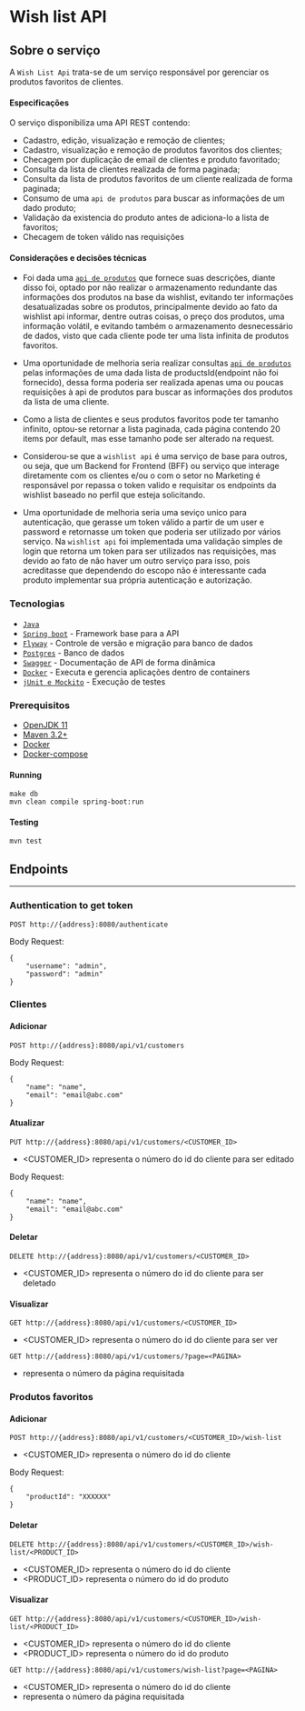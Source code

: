 # Wish list API

## Sobre o serviço

A `Wish List Api` trata-se de um serviço responsável por gerenciar os produtos favoritos de clientes. 

#### Especificações
 
 O serviço disponibiliza uma API REST contendo:
 
 - Cadastro, edição, visualização e remoção de clientes;
 - Cadastro, visualização e remoção de produtos favoritos dos clientes;
 - Checagem por duplicação de email de clientes e produto favoritado;
 - Consulta da lista de clientes realizada de forma paginada;
 - Consulta da lista de produtos favoritos de um cliente realizada de forma paginada;
 - Consumo de uma `api de produtos` para buscar as informações de um dado produto;
 - Validação da existencia do produto antes de adiciona-lo a lista de favoritos;
 - Checagem de token válido nas requisições
 
#### Considerações e decisões técnicas
 
 - Foi dada uma [`api de produtos`](https://gist.github.com/Bgouveia/9e043a3eba439489a35e70d1b5ea08ec) que fornece suas descrições, diante disso foi, optado por não realizar o armazenamento redundante das informações dos produtos na base da wishlist, evitando ter informações desatualizadas sobre os produtos, principalmente devido ao fato da wishlist api informar, dentre outras coisas, o preço dos produtos, uma informação volátil, e evitando também o armazenamento desnecessário de dados, visto que cada cliente pode ter uma lista infinita de produtos favoritos.
 
 - Uma oportunidade de melhoria seria realizar consultas [`api de produtos`](https://gist.github.com/Bgouveia/9e043a3eba439489a35e70d1b5ea08ec) pelas informações de uma dada lista de productsId(endpoint não foi fornecido), dessa forma poderia ser realizada apenas uma ou poucas requisições à api de produtos para buscar as informações dos produtos da lista de uma cliente.
 
 - Como a lista de clientes e seus produtos favoritos pode ter tamanho infinito, optou-se retornar a lista paginada, cada página contendo 20 items por default, mas esse tamanho pode ser alterado na request.  
 
 - Considerou-se que a `wishlist api` é uma serviço de base para outros, ou seja, que um Backend for Frontend (BFF) ou serviço que interage diretamente com os clientes e/ou o com o setor no Marketing é responsável por repassa o token valido e requisitar os endpoints da wishlist baseado no perfil que esteja solicitando.
 
 - Uma oportunidade de melhoria seria uma seviço unico para autenticação, que gerasse um token válido a partir de um user e password e retornasse um token que poderia ser utilizado por vários serviço. Na `wishlist api` foi implementada uma validação simples de login que retorna um token para ser utilizados nas requisições, mas devido ao fato de não haver um outro serviço para isso, pois acreditasse que dependendo do escopo não é interessante cada produto implementar sua própria autenticação e autorização.
 
### Tecnologias

 - [`Java`](https://www.java.com/download/) 
 - [`Spring boot`](https://spring.io) - Framework base para a API
 - [`Flyway`](https://flywaydb.org) - Controle de versão e migração para banco de dados
 - [`Postgres`](https://www.mysql.com) - Banco de dados
 - [`Swagger`](https://swagger.io) - Documentação de API de forma dinâmica
 - [`Docker`](https://www.docker.com) - Executa e gerencia aplicações dentro de containers
 - [`jUnit e Mockito`](https://junit.org/junit5/) - Execução de testes
 
### Prerequisitos
- [OpenJDK 11](http://jdk.java.net/11/)
- [Maven 3.2+](https://maven.apache.org/install.html)
- [Docker](https://docs.docker.com/install/)
- [Docker-compose](https://docs.docker.com/compose/install/)

#### Running
```
make db
mvn clean compile spring-boot:run
```

#### Testing
```
mvn test
```

## Endpoints 
--------

### Authentication to get token

```
POST http://{address}:8080/authenticate
```

Body Request:

```
{
	"username": "admin",
	"password": "admin"
}
```

### Clientes

#### Adicionar
```
POST http://{address}:8080/api/v1/customers
```
Body Request:
```
{
	"name": "name",
	"email": "email@abc.com"
}
```

#### Atualizar
```
PUT http://{address}:8080/api/v1/customers/<CUSTOMER_ID>
```
* <CUSTOMER_ID> representa o número do id do cliente para ser editado

Body Request:

```
{
	"name": "name",
	"email": "email@abc.com"
}
```

#### Deletar

```
DELETE http://{address}:8080/api/v1/customers/<CUSTOMER_ID>
```
* <CUSTOMER_ID> representa o número do id do cliente para ser deletado


#### Visualizar

```
GET http://{address}:8080/api/v1/customers/<CUSTOMER_ID>
```
* <CUSTOMER_ID> representa o número do id do cliente para ser ver
```
GET http://{address}:8080/api/v1/customers/?page=<PAGINA>
```
* <PAGINA> representa o número da página requisitada


### Produtos favoritos

#### Adicionar
```
POST http://{address}:8080/api/v1/customers/<CUSTOMER_ID>/wish-list
```
* <CUSTOMER_ID> representa o número do id do cliente 

Body Request:
```
{
	"productId": "XXXXXX"
}
```

#### Deletar

```
DELETE http://{address}:8080/api/v1/customers/<CUSTOMER_ID>/wish-list/<PRODUCT_ID>
```
* <CUSTOMER_ID> representa o número do id do cliente 
* <PRODUCT_ID> representa o número do id do produto 


#### Visualizar

```
GET http://{address}:8080/api/v1/customers/<CUSTOMER_ID>/wish-list/<PRODUCT_ID>
```
* <CUSTOMER_ID> representa o número do id do cliente 
* <PRODUCT_ID> representa o número do id do produto 
```
GET http://{address}:8080/api/v1/customers/wish-list?page=<PAGINA>
```
* <CUSTOMER_ID> representa o número do id do cliente 
* <PAGINA> representa o número da página requisitada



